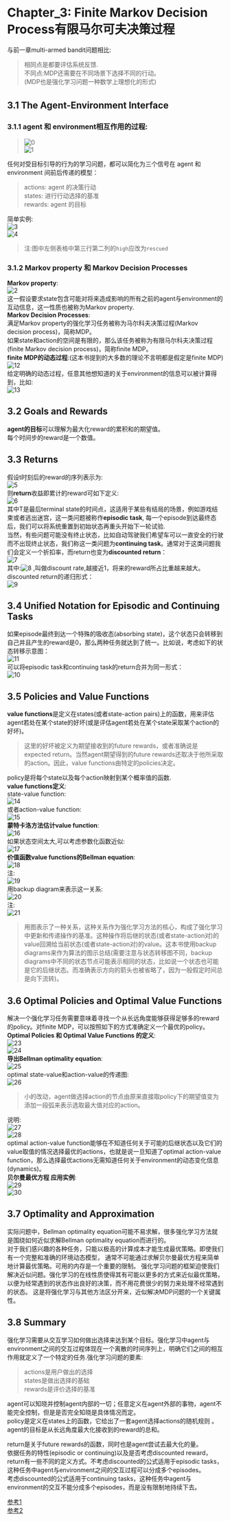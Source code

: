 # Chapter_3: Finite Markov Decision Process有限马尔可夫决策过程 
与前一章multi-armed bandit问题相比:  
> 相同点是都要评估系统反馈.  
> 不同点:MDP还需要在不同场景下选择不同的行动。  
  (MDP也是强化学习问题一种数学上理想化的形式) 
  
## 3.1 The Agent-Environment Interface　　
### 3.1.1 agent 和 environment相互作用的过程:  
> ![0](https://github.com/HTL2018/reinforcement_learning/blob/master/reinforcement_learning_an_introduction/image/Chapter_3/0.jpg)   
> ![1](https://github.com/HTL2018/reinforcement_learning/blob/master/reinforcement_learning_an_introduction/image/Chapter_3/1.png)   
   
任何对受目标引导的行为的学习问题，都可以简化为三个信号在 agent 和 environment 间前后传递的模型：  
> actions: agent 的决策行动  
>  states: 进行行动选择的基准  
> rewards: agent 的目标  
  
简单实例:  
![3](https://github.com/HTL2018/reinforcement_learning/blob/master/reinforcement_learning_an_introduction/image/Chapter_3/3.png)   
![4](https://github.com/HTL2018/reinforcement_learning/blob/master/reinforcement_learning_an_introduction/image/Chapter_3/4.png)   
> 注:图中左侧表格中第三行第二列的`high`应改为`rescued`  
### 3.1.2 Markov property  和 Markov Decision Processes  
**Markov property**:  
![2](https://github.com/HTL2018/reinforcement_learning/blob/master/reinforcement_learning_an_introduction/image/Chapter_3/2.png)   
这一假设要求state包含可能对将来造成影响的所有之前的agent与environment的互动信息，这一性质也被称为Markov property.  
**Markov Decision Processes**:  
满足Markov property的强化学习任务被称为马尔科夫决策过程(Markov decision process)，简称MDP。  
如果state和action的空间是有限的，那么该任务被称为有限马尔科夫决策过程(finite Markov decision process)，简称finite MDP。  
**finite MDP的动态过程**:(这本书提到的大多数的理论不言明都是假定是finite MDP)  
![12](https://github.com/HTL2018/reinforcement_learning/blob/master/reinforcement_learning_an_introduction/image/Chapter_3/12.png)   
给定明确的动态过程，任意其他想知道的关于environment的信息可以被计算得到，比如:  
![13](https://github.com/HTL2018/reinforcement_learning/blob/master/reinforcement_learning_an_introduction/image/Chapter_3/13.png)   
## 3.2 Goals and Rewards  
**agent的目标**可以理解为最大化reward的累积和的期望值。  
每个时间步的reward是一个数值。  
## 3.3 Returns  
假设t时刻后的reward的序列表示为:  
![5](https://github.com/HTL2018/reinforcement_learning/blob/master/reinforcement_learning_an_introduction/image/Chapter_3/5.svg)   
则**return**收益即累计的reward可如下定义:   
![6](https://github.com/HTL2018/reinforcement_learning/blob/master/reinforcement_learning_an_introduction/image/Chapter_3/6.svg)   
其中T是最后terminal state的时间点，这适用于某些有结局的场景，例如游戏结束或者逃出迷宫，这一类问题被称作**episodic task**, 每一个episode到达最终态后，我们可以将系统重置到初始状态再重头开始下一轮试验.  
当然，有些问题可能没有终止状态，比如自动驾驶我们希望车可以一直安全的行驶而不出现终止状态，我们称这一类问题为**continuing task**。通常对于这类问题我们会定义一个折扣率，而return也变为**discounted return**：   
![7](https://github.com/HTL2018/reinforcement_learning/blob/master/reinforcement_learning_an_introduction/image/Chapter_3/7.svg)   
其中:![8](https://github.com/HTL2018/reinforcement_learning/blob/master/reinforcement_learning_an_introduction/image/Chapter_3/8.svg) ,叫做discount rate,越接近1，将来的reward所占比重越来越大。  
discounted return的递归形式：  
![9](https://github.com/HTL2018/reinforcement_learning/blob/master/reinforcement_learning_an_introduction/image/Chapter_3/9.svg)   
## 3.4 Unified Notation for Episodic and Continuing Tasks
如果episode最终到达一个特殊的吸收态(absorbing state)，这个状态只会转移到自己并且产生的reward是0，那么两种任务就达到了统一。比如说，考虑如下的状态转移示意图：  
![11](https://github.com/HTL2018/reinforcement_learning/blob/master/reinforcement_learning_an_introduction/image/Chapter_3/11.jpg)   
可以将episodic task和continuing task的return合并为同一形式：  
![10](https://github.com/HTL2018/reinforcement_learning/blob/master/reinforcement_learning_an_introduction/image/Chapter_3/10.svg)   
## 3.5 Policies and Value Functions  
**value functions**是定义在states(或者state-action pairs)上的函数，用来评估agent若处在某个state的好坏(或是评估agent若处在某个state采取某个action的好坏)。  
> 这里的好坏被定义为期望接收到的future rewards，或者准确说是expected return。当然agent期望得到的future rewards还取决于他所采取的action。因此，value functions由特定的policies决定。  
  
policy是将每个state以及每个action映射到某个概率值的函数.  
**value functions定义**:  
state-value function:  
![14](https://github.com/HTL2018/reinforcement_learning/blob/master/reinforcement_learning_an_introduction/image/Chapter_3/14.png)   
或者action-value function:  
![15](https://github.com/HTL2018/reinforcement_learning/blob/master/reinforcement_learning_an_introduction/image/Chapter_3/15.png)   
**蒙特卡洛方法估计value function**:  
![16](https://github.com/HTL2018/reinforcement_learning/blob/master/reinforcement_learning_an_introduction/image/Chapter_3/16.png)   
如果状态空间太大,可以考虑参数化函数近似:  
![17](https://github.com/HTL2018/reinforcement_learning/blob/master/reinforcement_learning_an_introduction/image/Chapter_3/17.png)   
**价值函数value functions的Bellman equation**:  
![18](https://github.com/HTL2018/reinforcement_learning/blob/master/reinforcement_learning_an_introduction/image/Chapter_3/18.png)   
注:  
![19](https://github.com/HTL2018/reinforcement_learning/blob/master/reinforcement_learning_an_introduction/image/Chapter_3/19.png)   
用backup diagram来表示这一关系:  
![20](https://github.com/HTL2018/reinforcement_learning/blob/master/reinforcement_learning_an_introduction/image/Chapter_3/20.jpg)   
注:  
![21](https://github.com/HTL2018/reinforcement_learning/blob/master/reinforcement_learning_an_introduction/image/Chapter_3/21.png)   
> 用图表示了一种关系，这种关系作为强化学习方法的核心，构成了强化学习中更新和传递操作的基准。这种操作将后继的状态(或者state-action对)的value回溯给当前状态(或者state-action对)的value。这本书使用backup diagrams来作为算法的图示总结(需要注意与状态转移图不同，backup diagrams中不同的状态节点可能表示相同的状态，比如说一个状态也可能是它的后继状态。而准确表示方向的箭头也被省略了，因为一般假定时间总是向下流转)。  
## 3.6 Optimal Policies and Optimal Value Functions  
解决一个强化学习任务需要意味着寻找一个从长远角度能够获得足够多的reward的policy。对finite MDP，可以按照如下的方式准确定义一个最优的policy。  
**Optimal Policies 和 Optimal Value Functions 的定义**:  
![23](https://github.com/HTL2018/reinforcement_learning/blob/master/reinforcement_learning_an_introduction/image/Chapter_3/23.png)   
![24](https://github.com/HTL2018/reinforcement_learning/blob/master/reinforcement_learning_an_introduction/image/Chapter_3/24.png)   
**导出Bellman optimality equation**:  
![25](https://github.com/HTL2018/reinforcement_learning/blob/master/reinforcement_learning_an_introduction/image/Chapter_3/25.png)   
optimal state-value和action-value的传递图:  
![26](https://github.com/HTL2018/reinforcement_learning/blob/master/reinforcement_learning_an_introduction/image/Chapter_3/26.jpg)   
> 小的改动，agent做选择action的节点由原来直接取policy下的期望值变为添加一段弧来表示选取最大值对应的action。  

说明:  
![27](https://github.com/HTL2018/reinforcement_learning/blob/master/reinforcement_learning_an_introduction/image/Chapter_3/27.png)   
![28](https://github.com/HTL2018/reinforcement_learning/blob/master/reinforcement_learning_an_introduction/image/Chapter_3/28.png)   
optimal action-value function能够在不知道任何关于可能的后继状态以及它们的value取值的情况选择最优的actions，也就是说一旦知道了optimal action-value function，那么选择最优actions无需知道任何关于environment的动态变化信息(dynamics)。  
**贝尔曼最优方程 应用实例**:  
![29](https://github.com/HTL2018/reinforcement_learning/blob/master/reinforcement_learning_an_introduction/image/Chapter_3/29.png)   
![30](https://github.com/HTL2018/reinforcement_learning/blob/master/reinforcement_learning_an_introduction/image/Chapter_3/30.png)   
## 3.7 Optimality and Approximation  
实际问题中，Bellman optimality equation可能不易求解，很多强化学习方法就是围绕如何近似求解Bellman optimality equation而进行的。  
对于我们感兴趣的各种任务，只能以极高的计算成本才能生成最优策略。即使我们有一个完整和准确的环境动态模型， 通常不可能通过求解贝尔曼最优方程来简单地计算最优策略。可用的内存是一个重要的限制。 强化学习问题的框架迫使我们解决近似问题。强化学习的在线性质使得其有可能以更多的方式来近似最优策略，以便为经常遇到的状态作出良好的决策，而不用花费很少的努力来处理不经常遇到的状态。 这是将强化学习与其他方法区分开来，近似解决MDP问题的一个关键属性。  
## 3.8 Summary  
强化学习需要从交互学习如何做出选择来达到某个目标。强化学习中agent与environment之间的交互过程体现在一个离散的时间序列上，明确它们之间的相互作用就定义了一个特定的任务.强化学习问题的要素:  
>actions是用户做出的选择  
> states是做出选择的基础  
> rewards是评价选择的基准  

agent可以知晓并控制agent内部的一切；任意定义在agent外部的事物，agent不能完全控制，但是是否完全知晓是具体情况而定。  
policy是定义在states上的函数，它给出了一套agent选择actions的随机规则 。  
agent的目标是从长远角度最大化接收到的reward的总和。  
  
return是关于future rewards的函数，同时也是agent尝试去最大化的量。  
依据任务的特性(episodic or continuing)以及是否考虑discounted reward，return有一些不同的定义方式。不考虑discounted的公式适用于episodic tasks，这种任务中agent与environment之间的交互过程可以分成多个episodes。  
考虑discounted的公式适用于continuing tasks，这种任务中agent与environment的交互不能分成多个episodes，而是没有限制地持续下去。  
  
[参考1](https://zhuanlan.zhihu.com/p/55079492)   
[参考2](https://zhuanlan.zhihu.com/p/51283820)   
